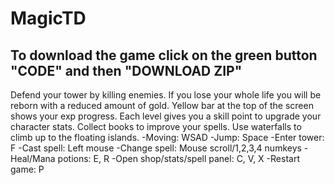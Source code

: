 # MagicTD

## To download the game click on the green button "CODE" and then "DOWNLOAD ZIP"

Defend your tower by killing enemies. If you lose your whole life you will be reborn with a reduced amount of gold. Yellow bar at the top of the screen shows your exp progress. Each level gives you a skill point to upgrade your character stats. Collect books to improve your spells. Use waterfalls to climb up to the floating islands. 
-Moving: WSAD
-Jump: Space
-Enter tower: F
-Cast spell: Left mouse
-Change spell: Mouse scroll/1,2,3,4 numkeys
-Heal/Mana potions: E, R
-Open shop/stats/spell panel: C, V, X
-Restart game: P
